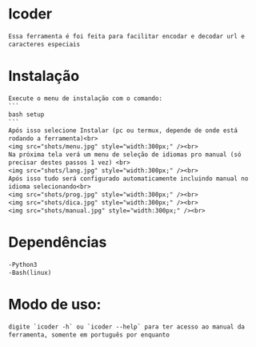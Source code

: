 # Icoder

    Essa ferramenta é foi feita para facilitar encodar e decodar url e caracteres especiais

# Instalação
    Execute o menu de instalação com o comando:
    ```
    bash setup
    ```
    Após isso selecione Instalar (pc ou termux, depende de onde está rodando a ferramenta)<br>
    <img src="shots/menu.jpg" style="width:300px;" /><br>
    Na próxima tela verá um menu de seleção de idiomas pro manual (só precisar destes passos 1 vez) <br>
    <img src="shots/lang.jpg" style="width:300px;" /><br>
    Após isso tudo será configurado automaticamente incluindo manual no idioma selecionando<br>
    <img src="shots/prog.jpg" style="width:300px;" /><br>
    <img src="shots/dica.jpg" style="width:300px;" /><br>
    <img src="shots/manual.jpg" style="width:300px;" /><br>


# Dependências
    -Python3
    -Bash(linux)

# Modo de uso:
    digite `icoder -h` ou `icoder --help` para ter acesso ao manual da ferramenta, somente em português por enquanto
